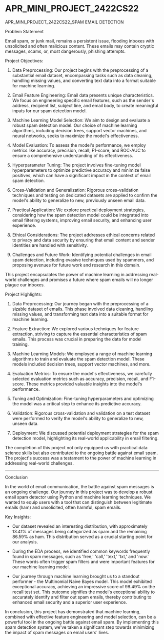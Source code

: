 # APR_MINI_PROJECT_2422CS22
APR_MINI_PROJECT_2422CS22_SPAM EMAIL DETECTION

Problem Statement

Email spam, or junk mail, remains a persistent issue, flooding inboxes with unsolicited and often malicious content. These emails may contain cryptic messages, scams, or, most dangerously, phishing attempts.

Project Objectives:

1. Data Preprocessing: Our project begins with the preprocessing of a substantial email dataset, encompassing tasks such as data cleaning, handling missing values, and converting text data into a format suitable for machine learning.

2. Email Feature Engineering: Email data presents unique characteristics. We focus on engineering specific email features, such as the sender's address, recipient list, subject line, and email body, to create meaningful inputs for our spam detection model.

3. Machine Learning Model Selection: We aim to design and evaluate a robust spam detection model. Our choice of machine learning algorithms, including decision trees, support vector machines, and neural networks, seeks to maximize the model's effectiveness.

4. Model Evaluation: To assess the model's performance, we employ metrics like accuracy, precision, recall, F1-score, and ROC-AUC to ensure a comprehensive understanding of its effectiveness.

5. Hyperparameter Tuning: The project involves fine-tuning model hyperparameters to optimize predictive accuracy and minimize false positives, which can have a significant impact in the context of email spam detection.

6. Cross-Validation and Generalization: Rigorous cross-validation techniques and testing on dedicated datasets are applied to confirm the model's ability to generalize to new, previously unseen email data.

7. Practical Application: We explore practical deployment strategies, considering how the spam detection model could be integrated into email filtering systems, improving email security, and enhancing user experience.

8. Ethical Considerations: The project addresses ethical concerns related to privacy and data security by ensuring that email content and sender identities are handled with sensitivity.

9. Challenges and Future Work: Identifying potential challenges in email spam detection, including evasive techniques used by spammers, and proposing avenues for future work and research in this domain.

This project encapsulates the power of machine learning in addressing real-world challenges and promises a future where spam emails will no longer plague our inboxes.


Project Highlights:

1. Data Preprocessing: Our journey began with the preprocessing of a sizable dataset of emails. This phase involved data cleaning, handling missing values, and transforming text data into a suitable format for machine learning.

2. Feature Extraction: We explored various techniques for feature extraction, striving to capture the essential characteristics of spam emails. This process was crucial in preparing the data for model training.

3. Machine Learning Models: We employed a range of machine learning algorithms to train and evaluate the spam detection model. These models included decision trees, support vector machines, and more.

4. Evaluation Metrics: To ensure the model's effectiveness, we carefully selected evaluation metrics such as accuracy, precision, recall, and F1-score. These metrics provided valuable insights into the model's performance.

5. Tuning and Optimization: Fine-tuning hyperparameters and optimizing the model was a critical step to enhance its predictive accuracy.

6. Validation: Rigorous cross-validation and validation on a test dataset were performed to verify the model's ability to generalize to new, unseen data.

7. Deployment: We discussed potential deployment strategies for the spam detection model, highlighting its real-world applicability in email filtering.

The completion of this project not only equipped us with practical data science skills but also contributed to the ongoing battle against email spam. The project's success was a testament to the power of machine learning in addressing real-world challenges.

---

Conclusion

In the world of email communication, the battle against spam messages is an ongoing challenge. Our journey in this project was to develop a robust email spam detector using Python and machine learning techniques. We wanted to equip users with a tool that can distinguish between legitimate emails (ham) and unsolicited, often harmful, spam emails.

Key Insights:

- Our dataset revealed an interesting distribution, with approximately 13.41% of messages being categorized as spam and the remaining 86.59% as ham. This distribution served as a crucial starting point for our analysis.

- During the EDA process, we identified common keywords frequently found in spam messages, such as 'free,' 'call,' 'text,' 'txt,' and 'now.' These words often trigger spam filters and were important features for our machine learning model.

- Our journey through machine learning brought us to a standout performer - the Multinomial Naive Bayes model. This model exhibited exceptional accuracy, achieving an impressive score of 98.49% on the recall test set. This outcome signifies the model's exceptional ability to accurately identify and filter out spam emails, thereby contributing to enhanced email security and a superior user experience.

In conclusion, this project has demonstrated that machine learning, combined with effective feature engineering and model selection, can be a powerful tool in the ongoing battle against email spam. By implementing this spam detection system, we've taken a significant step towards minimizing the impact of spam messages on email users' lives.

